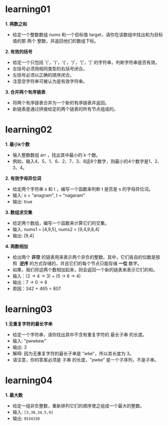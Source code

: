 # learning01

**1. 两数之和**  
- 给定一个整数数组 nums 和一个目标值 target，请你在该数组中找出和为目标值的那 两个 整数，并返回他们的数组下标。

**2. 有效的括号**

- 给定一个只包括 '('，')'，'{'，'}'，'['，']' 的字符串，判断字符串是否有效。
- 左括号必须用相同类型的右括号闭合。
- 左括号必须以正确的顺序闭合。
- 注意空字符串可被认为是有效字符串。

**3. 合并两个有序链表**

- 将两个有序链表合并为一个新的有序链表并返回。
- 新链表是通过拼接给定的两个链表的所有节点组成的。

# learning02

**1. 最小k个数** 

- 输入整数数组 arr ，找出其中最小的 k 个数。
- 例如，输入4、5、1、6、2、7、3、8这8个数字，则最小的4个数字是1、2、3、4。

**2. 有效字母异位词**

- 给定两个字符串 s 和 t ，编写一个函数来判断 t 是否是 s 的字母异位词。
- 输入: s = "anagram", t = "nagaram"    
- 输出: true
 
**3. 数组求交集**

- 给定两个数组，编写一个函数来计算它们的交集。
- 输入: nums1 = [4,9,5], nums2 = [9,4,9,8,4]
- 输出: [9,4]

**4. 两数相加**

- 给出两个 **非空** 的链表用来表示两个非负的整数。其中，它们各自的位数是按照 
**逆序** 的方式存储的，并且它们的每个节点只能存储 **一位** 数字。
- 如果，我们将这两个数相加起来，则会返回一个新的链表来表示它们的和。
- 输入：(2 -> 4 -> 3) + (5 -> 6 -> 4)
 - 输出：7 -> 0 -> 8
 - 原因：342 + 465 = 807
 
 # learning03
 
 **1.无重复字符的最长字串**
 
 - 给定一个字符串，请你找出其中不含有重复字符的 最长子串 的长度。
 - 输入: "pwwkew"
  - 输出: 3
  - 解释: 因为无重复字符的最长子串是 "wke"，所以其长度为 3。
  - 请注意，你的答案必须是 子串 的长度，"pwke" 是一个子序列，不是子串。
  
 # learning04
 
 **1. 最大数**
 
 - 给定一组非负整数，重新排列它们的顺序使之组成一个最大的整数。
 - 输入: `[3,30,34,5,9]`
- 输出: `9534330`

